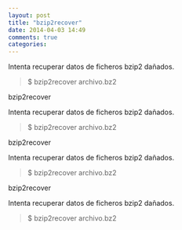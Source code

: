 ```yaml
---
layout: post
title: "bzip2recover"
date: 2014-04-03 14:49
comments: true
categories: 
---
```

Intenta recuperar datos de ficheros bzip2 dañados.

>$ bzip2recover archivo.bz2

bzip2recover

Intenta recuperar datos de ficheros bzip2 dañados.

>$ bzip2recover archivo.bz2

bzip2recover

Intenta recuperar datos de ficheros bzip2 dañados.

>$ bzip2recover archivo.bz2

bzip2recover

Intenta recuperar datos de ficheros bzip2 dañados.

>$ bzip2recover archivo.bz2

